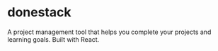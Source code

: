 # donestack
A project management tool that helps you complete your projects and learning goals. Built with React.

